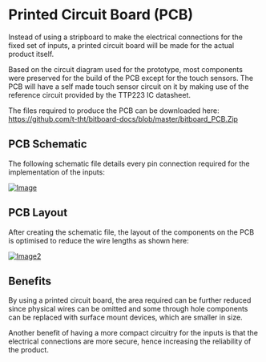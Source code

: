 # Printed Circuit Board (PCB)

Instead of using a stripboard to make the electrical connections for the fixed set of inputs, a printed circuit board will be made for the actual product itself.

Based on the circuit diagram used for the prototype, most components were preserved for the build of the PCB except for the touch sensors. The PCB will have a self made touch sensor circuit on it by making use of the reference circuit provided by the TTP223 IC datasheet.

The files required to produce the PCB can be downloaded here: https://github.com/t-tht/bitboard-docs/blob/master/bitboard_PCB.Zip

## PCB Schematic
The following schematic file details every pin connection required for the implementation of the inputs:

[![Image](https://github.com/t-tht/bitboard-docs/raw/master/Images/PCB_Schematic.PNG "PCB Schematic")](https://github.com/t-tht/bitboard-docs/raw/master/Images/PCB_Schematic.PNG)

## PCB Layout
After creating the schematic file, the layout of the components on the PCB is optimised to reduce the wire lengths as shown here:

[![Image2](https://github.com/t-tht/bitboard-docs/raw/master/Images/PCB_Layout.PNG "PCB Layout")](https://github.com/t-tht/bitboard-docs/raw/master/Images/PCB_Layout.PNG)

## Benefits
By using a printed circuit board, the area required can be further reduced since physical wires can be omitted and some through hole components can be replaced with surface mount devices, which are smaller in size.

Another benefit of having a more compact circuitry for the inputs is that the electrical connections are more secure, hence increasing the reliability of the product.